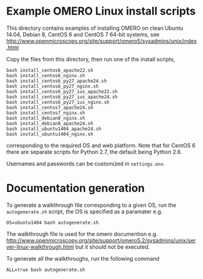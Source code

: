 Example OMERO Linux install scripts
===================================

This directory contains examples of installing OMERO on clean Ubuntu 14.04,
Debian 8, CentOS 6 and CentOS 7 64-bit systems, see
http://www.openmicroscopy.org/site/support/omero5/sysadmins/unix/index.html

Copy the files from this directory, then run one of the install scripts,

	bash install_centos6_apache22.sh
	bash install_centos6_nginx.sh
	bash install_centos6_py27_apache24.sh
	bash install_centos6_py27_nginx.sh
	bash install_centos6_py27_ius_apache22.sh
	bash install_centos6_py27_ius_apache24.sh
	bash install_centos6_py27_ius_nginx.sh
	bash install_centos7_apache24.sh
	bash install_centos7_nginx.sh
	bash install_debian8_nginx.sh
	bash install_debian8_apache24.sh
	bash install_ubuntu1404_apache24.sh
	bash install_ubuntu1404_nginx.sh

corresponding to the required OS and web platform. Note that for CentOS 6
there are separate scripts for Python 2.7, the default being Python 2.6.

Usernames and passwords can be customized in `settings.env`.

Documentation generation
========================
To generate a walkthrough file corresponding to a given OS, run the
`autogenerate.sh` script, the OS is specified as a paramater e.g.
	
	OS=ubuntu1404 bash autogenerate.sh

The walkthrough file is used for the omero documention e.g.
http://www.openmicroscopy.org/site/support/omero5.2/sysadmins/unix/server-linux-walkthrough.html
but it should not be executed.

To generate all the walkthroughs, run the following command
	
	ALL=true bash autogenerate.sh